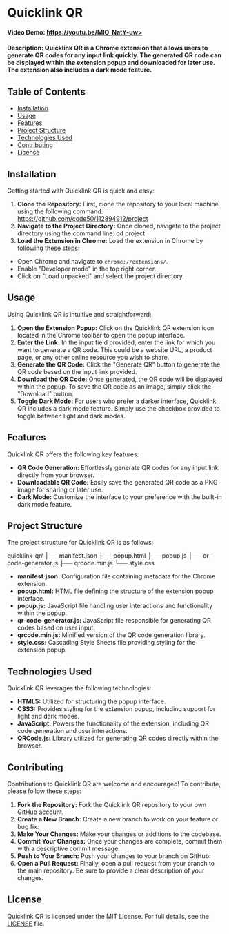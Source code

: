 # Quicklink QR
#### Video Demo: https://youtu.be/MlO_NatY-uw>
#### Description: Quicklink QR is a Chrome extension that allows users to generate QR codes for any input link quickly. The generated QR code can be displayed within the extension popup and downloaded for later use. The extension also includes a dark mode feature.

## Table of Contents

- [Installation](#installation)
- [Usage](#usage)
- [Features](#features)
- [Project Structure](#project-structure)
- [Technologies Used](#technologies-used)
- [Contributing](#contributing)
- [License](#license)

## Installation

Getting started with Quicklink QR is quick and easy:

1. **Clone the Repository:** First, clone the repository to your local machine using the following command:  https://github.com/code50/112894912/project
2. **Navigate to the Project Directory:** Once cloned, navigate to the project directory using the command line: cd project
3. **Load the Extension in Chrome:** Load the extension in Chrome by following these steps:
- Open Chrome and navigate to `chrome://extensions/`.
- Enable "Developer mode" in the top right corner.
- Click on "Load unpacked" and select the project directory.

## Usage

Using Quicklink QR is intuitive and straightforward:

1. **Open the Extension Popup:** Click on the Quicklink QR extension icon located in the Chrome toolbar to open the popup interface.
2. **Enter the Link:** In the input field provided, enter the link for which you want to generate a QR code. This could be a website URL, a product page, or any other online resource you wish to share.
3. **Generate the QR Code:** Click the "Generate QR" button to generate the QR code based on the input link provided.
4. **Download the QR Code:** Once generated, the QR code will be displayed within the popup. To save the QR code as an image, simply click the "Download" button.
5. **Toggle Dark Mode:** For users who prefer a darker interface, Quicklink QR includes a dark mode feature. Simply use the checkbox provided to toggle between light and dark modes.

## Features

Quicklink QR offers the following key features:

- **QR Code Generation:** Effortlessly generate QR codes for any input link directly from your browser.
- **Downloadable QR Code:** Easily save the generated QR code as a PNG image for sharing or later use.
- **Dark Mode:** Customize the interface to your preference with the built-in dark mode feature.

## Project Structure

The project structure for Quicklink QR is as follows:

quicklink-qr/
├── manifest.json
├── popup.html
├── popup.js
├── qr-code-generator.js
├── qrcode.min.js
└── style.css


- **manifest.json:** Configuration file containing metadata for the Chrome extension.
- **popup.html:** HTML file defining the structure of the extension popup interface.
- **popup.js:** JavaScript file handling user interactions and functionality within the popup.
- **qr-code-generator.js:** JavaScript file responsible for generating QR codes based on user input.
- **qrcode.min.js:** Minified version of the QR code generation library.
- **style.css:** Cascading Style Sheets file providing styling for the extension popup.

## Technologies Used

Quicklink QR leverages the following technologies:

- **HTML5:** Utilized for structuring the popup interface.
- **CSS3:** Provides styling for the extension popup, including support for light and dark modes.
- **JavaScript:** Powers the functionality of the extension, including QR code generation and user interactions.
- **QRCode.js:** Library utilized for generating QR codes directly within the browser.

## Contributing

Contributions to Quicklink QR are welcome and encouraged! To contribute, please follow these steps:

1. **Fork the Repository:** Fork the Quicklink QR repository to your own GitHub account.
2. **Create a New Branch:** Create a new branch to work on your feature or bug fix:
3. **Make Your Changes:** Make your changes or additions to the codebase.
4. **Commit Your Changes:** Once your changes are complete, commit them with a descriptive commit message:
5. **Push to Your Branch:** Push your changes to your branch on GitHub:
6. **Open a Pull Request:** Finally, open a pull request from your branch to the main repository. Be sure to provide a clear description of your changes.

## License

Quicklink QR is licensed under the MIT License. For full details, see the [LICENSE](LICENSE) file.
